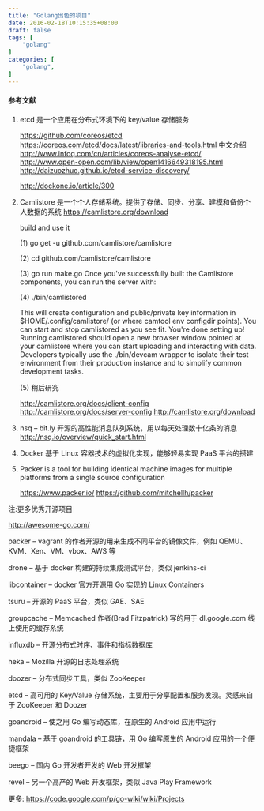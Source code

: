 ```yaml
---
title: "Golang出色的项目"
date: 2016-02-18T10:15:35+08:00
draft: false
tags: [
    "golang"
]
categories: [
    "golang",
]
---
```


#### 参考文献 
1. etcd 是一个应用在分布式环境下的 key/value 存储服务

	https://github.com/coreos/etcd
	https://coreos.com/etcd/docs/latest/libraries-and-tools.html
	中文介绍
	http://www.infoq.com/cn/articles/coreos-analyse-etcd/
	http://www.open-open.com/lib/view/open1416649318195.html
	http://daizuozhuo.github.io/etcd-service-discovery/

	http://dockone.io/article/300

2. Camlistore 是一个个人存储系统。提供了存储、同步、分享、建模和备份个人数据的系统
	https://camlistore.org/download

	build and use it

	(1) go get -u github.com/camlistore/camlistore
	
	(2) cd github.com/camlistore/camlistore
	
	(3) go run make.go
	 Once you've successfully built the Camlistore components, you can run the server with:

	(4)  ./bin/camlistored   

	This will create configuration and public/private key information in $HOME/.config/camlistore/ 
	(or where camtool env configdir points). You can start and stop camlistored as you see fit.
	You're done setting up! Running camlistored should open a new browser window pointed
	 at your camlistore where you can start uploading and interacting with data.
	Developers typically use the ./bin/devcam wrapper to isolate their test environment 
	from their production instance and to simplify common development tasks. 

	(5)  稍后研究

     http://camlistore.org/docs/client-config
     http://camlistore.org/docs/server-config
	 http://camlistore.org/download
	 
3. nsq – bit.ly 开源的高性能消息队列系统，用以每天处理数十亿条的消息
	http://nsq.io/overview/quick_start.html

4. Docker 基于 Linux 容器技术的虚拟化实现，能够轻易实现 PaaS 平台的搭建

5. Packer is a tool for building identical machine images for multiple platforms from a single source configuration  

	https://www.packer.io/
	https://github.com/mitchellh/packer

注:更多优秀开源项目

http://awesome-go.com/

packer – vagrant 的作者开源的用来生成不同平台的镜像文件，例如 QEMU、KVM、Xen、VM、vbox、AWS 等

drone – 基于 docker 构建的持续集成测试平台，类似 jenkins-ci

libcontainer – docker 官方开源用 Go 实现的 Linux Containers

tsuru – 开源的 PaaS 平台，类似 GAE、SAE

groupcache – Memcached 作者(Brad Fitzpatrick) 写的用于 dl.google.com 线上使用的缓存系统

influxdb – 开源分布式时序、事件和指标数据库

heka – Mozilla 开源的日志处理系统

doozer – 分布式同步工具，类似 ZooKeeper

etcd – 高可用的 Key/Value 存储系统，主要用于分享配置和服务发现。灵感来自于 ZooKeeper 和 Doozer

goandroid – 使之用 Go 编写动态库，在原生的 Android 应用中运行

mandala – 基于 goandroid 的工具链，用 Go 编写原生的 Android 应用的一个便捷框架

beego – 国内 Go 开发者开发的 Web 开发框架

revel – 另一个高产的 Web 开发框架，类似 Java Play Framework

更多: https://code.google.com/p/go-wiki/wiki/Projects
